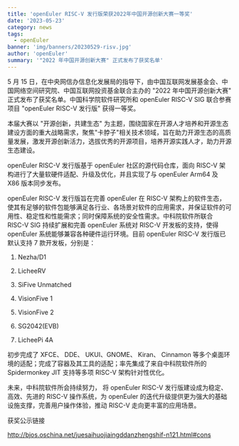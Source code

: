 ```yaml
---
title: 'openEuler RISC-V 发行版荣获2022年中国开源创新大赛一等奖'
date: '2023-05-23'
category: news
tags:
  - openEuler
banner: 'img/banners/20230529-risv.jpg'
author: 'openEuler'
summary: '"2022 年中国开源创新大赛" 正式发布了获奖名单'
---
```



5 月 15
日，在中央网信办信息化发展局的指导下，由中国互联网发展基金会、中国网络空间研究院、中国互联网投资基金联合主办的
"2022 年中国开源创新大赛" 正式发布了获奖名单。中国科学院软件研究所和
openEuler RISC-V SIG 联合参赛项目 "openEuler RISC-V 发行版" 获得一等奖。

本届大赛以 "开源创新，共建生态"
为主题，围绕国家在开源人才培养和开源生态建设方面的重大战略需求，聚焦"卡脖子"相关技术领域，旨在助力开源生态的高质量发展，激发开源创新活力，选拔优秀的开源项目，培养开源实践人才，助力开源生态建设。

openEuler RISC-V 发行版基于 openEuler 社区的源代码仓库，面向 RISC-V
架构进行了大量软硬件适配、升级及优化，并且实现了与 openEuler Arm64 及
X86 版本同步发布。

openEuler RISC-V 发行版旨在完善 openEuler 在 RISC-V
架构上的软件生态，使其有足够的软件包能够满足各行业、各场景对软件的应用需求，并保证软件的可用性、稳定性和性能需求；同时保障系统的安全性需求。中科院软件所联合
RISC-V SIG 持续扩展和完善 openEuler 系统对 RISC-V 开发板的支持，使得
openEuler 系统能够兼容各种硬件运行环境。目前 openEuler RISC-V
发行版已默认支持 7 款开发板，分别是：

1.  Nezha/D1

2.  LicheeRV

3.  SiFive Unmatched

4.  VisionFive 1

5.  VisionFive 2

6.  SG2042(EVB)

7.  LicheePi 4A

初步完成了 XFCE、 DDE、 UKUI、GNOME、 Kiran、 Cinnamon
等多个桌面环境的适配；完成了容器及其工具的适配；率先集成了来自中科院软件所的
Spidermonkey JIT 支持等多项 RISC-V 架构针对性优化。

未来，中科院软件所会持续努力， 将 openEuler RISC-V
发行版建设成为稳定、高效、先进的 RISC-V 操作系统，为 openEuler
的迭代升级提供更为强大的基础设施支撑，完善用户操作体验，推动 RISC-V
走向更丰富的应用场景。

获奖公示链接

http://bjos.oschina.net/juesaihuojiaingddanzhengshif-n121.html#cons
